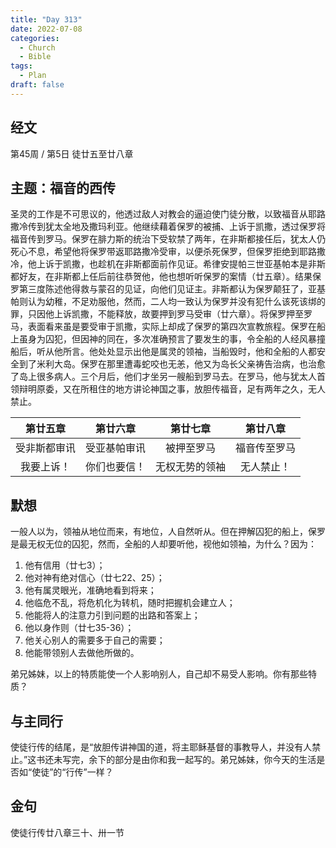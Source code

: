 ```yaml
---
title: "Day 313"
date: 2022-07-08
categories:
  - Church
  - Bible
tags:
  - Plan
draft: false
---
```


## 经文
第45周 / 第5日 徒廿五至廿八章

## 主题：福音的西传
圣灵的工作是不可思议的，他透过敌人对教会的逼迫使门徒分散，以致福音从耶路撒冷传到犹太全地及撒玛利亚。他继续藉着保罗的被捕、上诉于凯撒，透过保罗将福音传到罗马。保罗在腓力斯的统治下受软禁了两年，在非斯都接任后，犹太人仍死心不息，希望他将保罗带返耶路撒冷受审，以便杀死保罗，但保罗拒绝到耶路撒冷，他上诉于凯撒，也趁机在非斯都面前作见证。希律安提帕三世亚基帕本是非斯都好友，在非斯都上任后前往恭贺他，他也想听听保罗的案情（廿五章）。结果保罗第三度陈述他得救与蒙召的见证，向他们见证主。非斯都认为保罗颠狂了，亚基帕则认为幼稚，不足劝服他，然而，二人均一致认为保罗并没有犯什么该死该绑的罪，只因他上诉凯撒，不能释放，故要押到罗马受审（廿六章）。将保罗押至罗马，表面看来虽是要受审于凯撒，实际上却成了保罗的第四次宣教旅程。保罗在船上虽身为囚犯，但因神的同在，多次准确预言了要发生的事，令全船的人经风暴撞船后，听从他所言。他处处显示出他是属灵的领袖，当船毁时，他和全船的人都安全到了米利大岛。保罗在那里遭毒蛇咬也无恙，他又为岛长父亲祷告治病，也治愈了岛上很多病人。三个月后，他们才坐另一艘船到罗马去。在罗马，他与犹太人首领辩明原委，又在所租住的地方讲论神国之事，放胆传福音，足有两年之久，无人禁止。

|   第廿五章   |   第廿六章   |   第廿七章    |   第廿八章   |
|:--------:|:--------:|:---------:|:--------:|
|  受非斯都审讯  |  受亚基帕审讯  |   被押至罗马   |  福音传至罗马  |
|  我要上诉！   |  你们也要信！  |  无权无势的领袖  |  无人禁止！   |

## 默想
一般人以为，领袖从地位而来，有地位，人自然听从。但在押解囚犯的船上，保罗是最无权无位的囚犯，然而，全船的人却要听他，视他如领袖，为什么？因为：

1. 他有信用（廿七3）；
2. 他对神有绝对信心（廿七22、25）；
3. 他有属灵眼光，准确地看到将来；
4. 他临危不乱，将危机化为转机，随时把握机会建立人；
5. 他能将人的注意力引到问题的出路和答案上；
6. 他以身作则（廿七35-36）；
7. 他关心别人的需要多于自己的需要；
8. 他能带领别人去做他所做的。

弟兄姊妹，以上的特质能使一个人影响别人，自己却不易受人影响。你有那些特质？

## 与主同行
使徒行传的结尾，是“放胆传讲神国的道，将主耶稣基督的事教导人，并没有人禁止。”这书还未写完，余下的部分是由你和我一起写的。弟兄姊妹，你今天的生活是否如“使徒”的“行传”一样？

## 金句
使徒行传廿八章三十、卅一节

[comment]: <> (## 附录)

